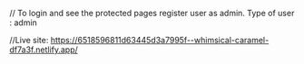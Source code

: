 // To login and see the protected pages register user as admin.
Type of user : admin

//Live site: https://6518596811d63445d3a7995f--whimsical-caramel-df7a3f.netlify.app/
